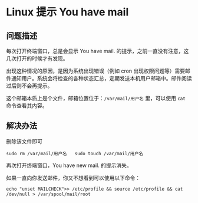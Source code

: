 # Linux 提示 You have mail

## 问题描述

每次打开终端窗口，总是会显示 You have mail. 的提示，之前一直没有注意，这几次打开的时候才有发现。

出现这种情况的原因，是因为系统出现错误（例如 cron 出现权限问题等）需要邮件通知用户。系统会将检查的各种状态汇总，定期发送本机用户邮箱中。邮件阅读过后则不会再提示。

这个邮箱本质上是个文件，邮箱位置位于：`/var/mail/用户名` 里，可以使用 `cat` 命令查看其内容。

## 解决办法

删除该文件即可

`sudo rm /var/mail/用户名  
sudo touch /var/mail/用户名`

再次打开终端窗口，You have new mail. 的提示消失。

如果一直向你发送邮件，你又不想看到可以使用以下命令：

`echo "unset MAILCHECK">> /etc/profile && source /etc/profile && cat /dev/null > /var/spool/mail/root`